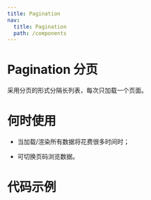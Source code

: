 ```yaml
---
title: Pagination
nav:
  title: Pagination
  path: /components
---
```


# Pagination 分页

采用分页的形式分隔长列表，每次只加载一个页面。

# 何时使用

- 当加载/渲染所有数据将花费很多时间时；

- 可切换页码浏览数据。

# 代码示例

<code src="./demos/basic.tsx" />
<API src="./Pagination.tsx" />
